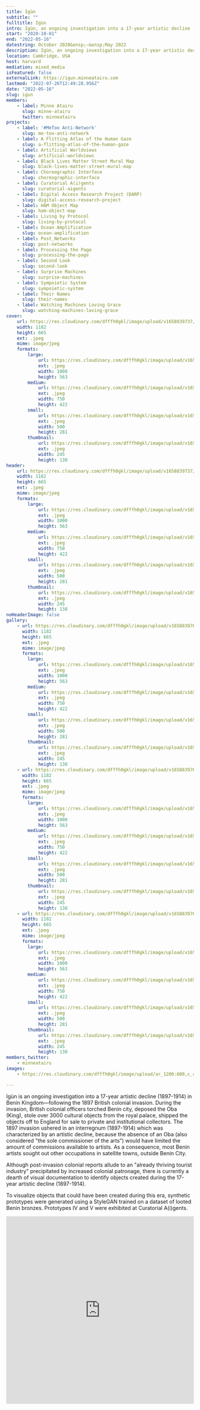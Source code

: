 ```yaml
---
title: Igùn
subtitle: ""
fulltitle: Igùn
intro: Igùn, an ongoing investigation into a 17-year artistic decline (1897-1914) in Benin Kingdom.
start: "2020-10-01"
end: "2022-05-16"
datestring: October 2020&ensp;–&ensp;May 2022
description: Igùn, an ongoing investigation into a 17-year artistic decline (1897-1914) in Benin Kingdom.
location: Cambridge, USA
host: harvard
mediation: mixed_media
isFeatured: false
externalLink: https://igun.minneatairu.com
lastmod: "2022-07-26T12:49:28.956Z"
date: "2022-05-16"
slug: igun
members:
    - label: Minne Atairu
      slug: minne-atairu
      twitter: minneatairu
projects:
    - label: '#MeToo Anti-Network'
      slug: me-too-anti-network
    - label: A Flitting Atlas of the Human Gaze
      slug: a-flitting-atlas-of-the-human-gaze
    - label: Artificial Worldviews
      slug: artificial-worldviews
    - label: Black Lives Matter Street Mural Map
      slug: black-lives-matter-street-mural-map
    - label: Choreographic Interface
      slug: choreographic-interface
    - label: Curatorial A(i)gents
      slug: curatorial-aigents
    - label: Digital Access Research Project (DARP)
      slug: digital-access-research-project
    - label: HAM Object Map
      slug: ham-object-map
    - label: Living by Protocol
      slug: living-by-protocol
    - label: Ocean Amplification
      slug: ocean-amplification
    - label: Post_Networks
      slug: post-networks
    - label: Processing the Page
      slug: processing-the-page
    - label: Second Look
      slug: second-look
    - label: Surprise Machines
      slug: surprise-machines
    - label: Sympoietic System
      slug: sympoietic-system
    - label: Their Names
      slug: their-names
    - label: Watching Machines Loving Grace
      slug: watching-machines-loving-grace
cover:
    url: https://res.cloudinary.com/dfffh0gkl/image/upload/v1658839737/igun_0_e63bbdbae4.jpg
    width: 1182
    height: 665
    ext: .jpeg
    mime: image/jpeg
    formats:
        large:
            url: https://res.cloudinary.com/dfffh0gkl/image/upload/v1658839737/large_igun_0_e63bbdbae4.jpg
            ext: .jpeg
            width: 1000
            height: 563
        medium:
            url: https://res.cloudinary.com/dfffh0gkl/image/upload/v1658839738/medium_igun_0_e63bbdbae4.jpg
            ext: .jpeg
            width: 750
            height: 422
        small:
            url: https://res.cloudinary.com/dfffh0gkl/image/upload/v1658839739/small_igun_0_e63bbdbae4.jpg
            ext: .jpeg
            width: 500
            height: 281
        thumbnail:
            url: https://res.cloudinary.com/dfffh0gkl/image/upload/v1658839737/thumbnail_igun_0_e63bbdbae4.jpg
            ext: .jpeg
            width: 245
            height: 138
header:
    url: https://res.cloudinary.com/dfffh0gkl/image/upload/v1658839737/igun_0_e63bbdbae4.jpg
    width: 1182
    height: 665
    ext: .jpeg
    mime: image/jpeg
    formats:
        large:
            url: https://res.cloudinary.com/dfffh0gkl/image/upload/v1658839737/large_igun_0_e63bbdbae4.jpg
            ext: .jpeg
            width: 1000
            height: 563
        medium:
            url: https://res.cloudinary.com/dfffh0gkl/image/upload/v1658839738/medium_igun_0_e63bbdbae4.jpg
            ext: .jpeg
            width: 750
            height: 422
        small:
            url: https://res.cloudinary.com/dfffh0gkl/image/upload/v1658839739/small_igun_0_e63bbdbae4.jpg
            ext: .jpeg
            width: 500
            height: 281
        thumbnail:
            url: https://res.cloudinary.com/dfffh0gkl/image/upload/v1658839737/thumbnail_igun_0_e63bbdbae4.jpg
            ext: .jpeg
            width: 245
            height: 138
noHeaderImage: false
gallery:
    - url: https://res.cloudinary.com/dfffh0gkl/image/upload/v1658839762/igun_2_6c0b7a31b0.jpg
      width: 1182
      height: 665
      ext: .jpeg
      mime: image/jpeg
      formats:
        large:
            url: https://res.cloudinary.com/dfffh0gkl/image/upload/v1658839763/large_igun_2_6c0b7a31b0.jpg
            ext: .jpeg
            width: 1000
            height: 563
        medium:
            url: https://res.cloudinary.com/dfffh0gkl/image/upload/v1658839764/medium_igun_2_6c0b7a31b0.jpg
            ext: .jpeg
            width: 750
            height: 422
        small:
            url: https://res.cloudinary.com/dfffh0gkl/image/upload/v1658839764/small_igun_2_6c0b7a31b0.jpg
            ext: .jpeg
            width: 500
            height: 281
        thumbnail:
            url: https://res.cloudinary.com/dfffh0gkl/image/upload/v1658839763/thumbnail_igun_2_6c0b7a31b0.jpg
            ext: .jpeg
            width: 245
            height: 138
    - url: https://res.cloudinary.com/dfffh0gkl/image/upload/v1658839762/igun_0_92d8cf675c.jpg
      width: 1182
      height: 665
      ext: .jpeg
      mime: image/jpeg
      formats:
        large:
            url: https://res.cloudinary.com/dfffh0gkl/image/upload/v1658839764/large_igun_0_92d8cf675c.jpg
            ext: .jpeg
            width: 1000
            height: 563
        medium:
            url: https://res.cloudinary.com/dfffh0gkl/image/upload/v1658839764/medium_igun_0_92d8cf675c.jpg
            ext: .jpeg
            width: 750
            height: 422
        small:
            url: https://res.cloudinary.com/dfffh0gkl/image/upload/v1658839764/small_igun_0_92d8cf675c.jpg
            ext: .jpeg
            width: 500
            height: 281
        thumbnail:
            url: https://res.cloudinary.com/dfffh0gkl/image/upload/v1658839763/thumbnail_igun_0_92d8cf675c.jpg
            ext: .jpeg
            width: 245
            height: 138
    - url: https://res.cloudinary.com/dfffh0gkl/image/upload/v1658839763/igun_1_771601215f.jpg
      width: 1182
      height: 665
      ext: .jpeg
      mime: image/jpeg
      formats:
        large:
            url: https://res.cloudinary.com/dfffh0gkl/image/upload/v1658839764/large_igun_1_771601215f.jpg
            ext: .jpeg
            width: 1000
            height: 563
        medium:
            url: https://res.cloudinary.com/dfffh0gkl/image/upload/v1658839765/medium_igun_1_771601215f.jpg
            ext: .jpeg
            width: 750
            height: 422
        small:
            url: https://res.cloudinary.com/dfffh0gkl/image/upload/v1658839765/small_igun_1_771601215f.jpg
            ext: .jpeg
            width: 500
            height: 281
        thumbnail:
            url: https://res.cloudinary.com/dfffh0gkl/image/upload/v1658839764/thumbnail_igun_1_771601215f.jpg
            ext: .jpeg
            width: 245
            height: 138
members_twitter:
    - minneatairu
images:
    - https://res.cloudinary.com/dfffh0gkl/image/upload/ar_1200:600,c_crop/c_limit,h_1200,w_600/v1658839737/igun_0_e63bbdbae4.jpg

---
```

Igùn is an ongoing investigation into a 17-year artistic decline (1897-1914) in Benin Kingdom—following the 1897 British colonial invasion. During the invasion, British colonial officers torched Benin city, deposed the Oba (King), stole over 3000 cultural objects from the royal palace, shipped the objects off to England for sale to private and institutional collectors. The 1897 invasion ushered in an interregnum (1897-1914) which was characterized by an artistic decline, because the absence of an Oba (also considered "the sole commissioner of the arts”) would have limited the amount of commissions available to artists. As a consequence, most Benin artists sought out other occupations in satellite towns, outside Benin City. 

Although post-invasion colonial reports allude to an "already thriving tourist industry" precipitated by increased colonial patronage, there is currently a dearth of visual documentation to identify objects created during the 17-year artistic decline (1897-1914).

To visualize objects that could have been created during this era, synthetic prototypes were generated using a StyleGAN trained on a dataset of looted Benin bronzes. Prototypes IV and V were exhibited at Curatorial A(i)gents.

<div style="padding:100% 0 0 0;position:relative;"><iframe src="https://player.vimeo.com/video/733598347?h=b72a7871c7&title=0&byline=0&portrait=0" style="position:absolute;top:0;left:0;width:100%;height:100%;" frameborder="0" allow="autoplay; fullscreen; picture-in-picture" allowfullscreen></iframe></div><script src="https://player.vimeo.com/api/player.js"></script>